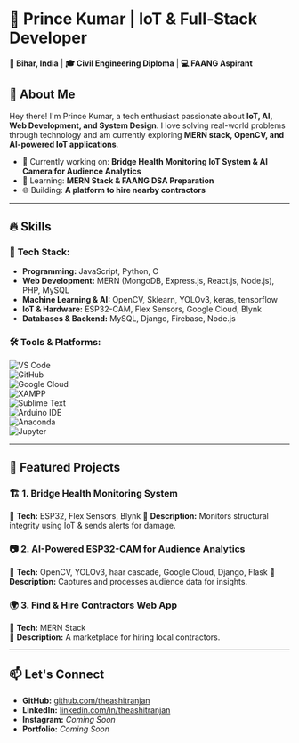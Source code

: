 # 🚀 Prince Kumar | IoT & Full-Stack Developer  

**📍 Bihar, India** | **🎓 Civil Engineering Diploma** | **💻 FAANG Aspirant**  

## 👋 About Me  
Hey there! I'm Prince Kumar, a tech enthusiast passionate about **IoT, AI, Web Development, and System Design**. I love solving real-world problems through technology and am currently exploring **MERN stack, OpenCV, and AI-powered IoT applications**.  

- 🔭 Currently working on: **Bridge Health Monitoring IoT System & AI Camera for Audience Analytics**  
- 📖 Learning: **MERN Stack & FAANG DSA Preparation**  
- 🌐 Building: **A platform to hire nearby contractors**  

---

## 🔥 Skills  
### 🎯 **Tech Stack:**  
- **Programming:** JavaScript, Python, C  
- **Web Development:** MERN (MongoDB, Express.js, React.js, Node.js), PHP, MySQL 
- **Machine Learning & AI:** OpenCV, Sklearn, YOLOv3, keras, tensorflow 
- **IoT & Hardware:** ESP32-CAM, Flex Sensors, Google Cloud, Blynk  
- **Databases & Backend:** MySQL, Django, Firebase, Node.js  

### 🛠 **Tools & Platforms:**  
![VS Code](https://img.shields.io/badge/VS%20Code-007ACC?style=flat&logo=visualstudiocode&logoColor=white)  
![GitHub](https://img.shields.io/badge/GitHub-181717?style=flat&logo=github&logoColor=white)  
![Google Cloud](https://img.shields.io/badge/Google%20Cloud-4285F4?style=flat&logo=googlecloud&logoColor=white)  
![XAMPP](https://img.shields.io/badge/XAMPP-FB7A24?style=flat&logo=xampp&logoColor=white)  
![Sublime Text](https://img.shields.io/badge/Sublime%20Text-FF9800?style=flat&logo=sublime-text&logoColor=white)  
![Arduino IDE](https://img.shields.io/badge/Arduino-00979D?style=flat&logo=arduino&logoColor=white)  
![Anaconda](https://img.shields.io/badge/Anaconda-44A833?style=flat&logo=anaconda&logoColor=white)  
![Jupyter](https://img.shields.io/badge/Jupyter-F37626?style=flat&logo=jupyter&logoColor=white)  


---

## 📌 Featured Projects  
### 🏗 **1. Bridge Health Monitoring System**  
🔹 **Tech:** ESP32, Flex Sensors, Blynk
🔹 **Description:** Monitors structural integrity using IoT & sends alerts for damage.  

### 📷 **2. AI-Powered ESP32-CAM for Audience Analytics**  
🔹 **Tech:** OpenCV, YOLOv3, haar cascade, Google Cloud, Django, Flask 
🔹 **Description:** Captures and processes audience data for insights.  

### 🌍 **3. Find & Hire Contractors Web App**  
🔹 **Tech:** MERN Stack  
🔹 **Description:** A marketplace for hiring local contractors.  

---

## 📫 Let's Connect  
- **GitHub:** [github.com/theashitranjan](https://github.com/theashitranjan)  
- **LinkedIn:** [linkedin.com/in/theashitranjan](https://linkedin.com/in/theashitranjan)  
- **Instagram:** _Coming Soon_  
- **Portfolio:** _Coming Soon_  
